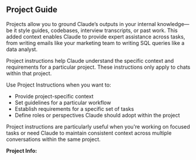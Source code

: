 ## Project Guide
Projects allow you to ground Claude’s outputs in your internal knowledge—be it style guides, codebases, interview transcripts, or past work. This added context enables Claude to provide expert assistance across tasks, from writing emails like your marketing team to writing SQL queries like a data analyst.

Project instructions help Claude understand the specific context and requirements for a particular project. These instructions only apply to chats within that project.

Use Project Instructions when you want to:

- Provide project-specific context    
- Set guidelines for a particular workflow    
- Establish requirements for a specific set of tasks    
- Define roles or perspectives Claude should adopt within the project
    
Project instructions are particularly useful when you're working on focused tasks or need Claude to maintain consistent context across multiple conversations within the same project.

**Project Info:**